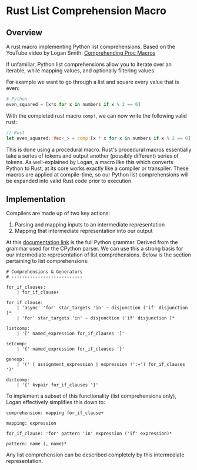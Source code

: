 # Rust List Comprehension Macro

## Overview

A rust macro implementing Python list comprehensions.
Based on the YouTube video by Logan Smith: [Comprehending Proc Macros](https://youtu.be/SMCRQj9Hbx8?si=eGoCg6oOoZJ3Tiy2)

If unfamiliar, Python list comprehensions allow you to iterate over an iterable, while mapping values, and optionally filtering values.

For example we want to go through a list and square every value that is even:
```python
# Python
even_squared = [x*x for x in numbers if x % 2 == 0]
```

With the completed rust macro `comp!`, we can now write the following valid rust:
```rust
// Rust
let even_squared: Vec<_> = comp![x * x for x in numbers if x % 2 == 0].collect();
```

This is done using a procedural macro.
Rust's procedural macros essentially take a series of tokens and output another (possibly different) series of tokens.
As well-explained by Logan, a macro like this which converts Python to Rust, at its core works exactly like a compiler or transpiler.
These macros are applied at compile-time, so our Python list comprehensions will be expanded into valid Rust code prior to execution.

## Implementation

Compilers are made up of two key actions:
1. Parsing and mapping inputs to an intermediate representation
2. Mapping that intermediate representation into our output

At this [documentation link](https://docs.python.org/3/reference/grammar.html) is the full Python grammar.
Derived from the grammar used for the CPython parser.
We can use this a strong basis for our intermediate representation of list comprehensions.
Below is the section pertaining to list comprehensions:

```
# Comprehensions & Generators
# ---------------------------

for_if_clauses:
    | for_if_clause+ 

for_if_clause:
    | 'async' 'for' star_targets 'in' ~ disjunction ('if' disjunction )* 
    | 'for' star_targets 'in' ~ disjunction ('if' disjunction )* 

listcomp:
    | '[' named_expression for_if_clauses ']' 

setcomp:
    | '{' named_expression for_if_clauses '}' 

genexp:
    | '(' ( assignment_expression | expression !':=') for_if_clauses ')' 

dictcomp:
    | '{' kvpair for_if_clauses '}' 
```

To implement a subset of this functionality (list comprehensions only), Logan effectively simplifies this down to:
```
comprehension: mapping for_if_clause+

mapping: expression

for_if_clause: 'for' pattern 'in' expression ('if' expression)*

pattern: name (, name)*
```
Any list comprehension can be described completely by this intermediate representation.